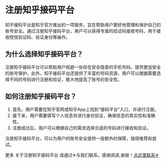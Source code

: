 # 注册知乎接码平台

知乎接码平台是知乎官方推出的一项服务，旨在帮助用户更好地管理和保护自己的账号安全。通过注册知乎接码平台，用户可以获得专属的验证码接收号码，用于接收短信验证码、验证身份等操作。

## 为什么选择知乎接码平台？

注册知乎接码平台可以帮助用户规避一些存在安全隐患的手机号码，提供更加安全的账号保护。此外，知乎接码平台还提供了丰富的号码资源，用户可以根据需要选择不同的号码进行注册和验证，极大地提高了账号的安全性。

## 如何注册知乎接码平台？

1. 首先，用户需要在知乎官网或知乎App上找到“接码平台”入口，并进行注册。
2. 接下来，用户需要填写个人信息并进行身份验证，确保信息的真实性和准确性。
3. 注册成功后，用户可以根据自己的需求选择合适的号码进行接收和验证。

注册知乎接码平台，可以为用户的账号安全提供一层额外的保障，值得推荐和尝试。

更多 关于注册知乎接码平台 请通过✈与我们联系，感谢阅读,谢谢！[点这里联系✈](https://ss.k02.cc)